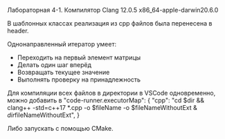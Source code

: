Лабораторная 4-1. Компилятор Clang 12.0.5 x86_64-apple-darwin20.6.0

В шаблонных классах реализация из cpp файлов была перенесена в header.

Однонаправленный итератор умеет:
- Переходить на первый элемент матрицы
- Делать один шаг вперёд
- Возвращать текущее значение
- Выполнять проверку на принадлежность

Для компиляции всех файлов в директории в VSCode одновременно, можно добавить в "code-runner.executorMap": { "cpp": "cd $dir && clang++ -std=c++17 *.cpp -o $fileName -o $fileNameWithoutExt & $dir$fileNameWithoutExt", }

Либо запускать с помощью CMake.